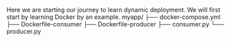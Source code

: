 Here we are starting our journey to learn dynamic deployment. We will first start by learning Docker by an example. 
myapp/
├── docker-compose.yml
├── Dockerfile-consumer
├── Dockerfile-producer
├── consumer.py
└── producer.py
